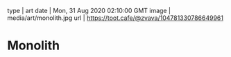 type | art
date | Mon, 31 Aug 2020 02:10:00 GMT
image | media/art/monolith.jpg
url | https://toot.cafe/@zvava/104781330786649961

# Monolith

